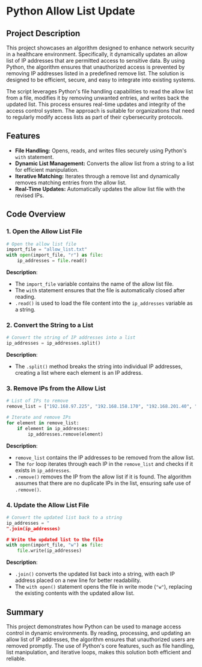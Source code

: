 # Python Allow List Update

## Project Description
This project showcases an algorithm designed to enhance network security in a healthcare environment. Specifically, it dynamically updates an allow list of IP addresses that are permitted access to sensitive data. By using Python, the algorithm ensures that unauthorized access is prevented by removing IP addresses listed in a predefined remove list. The solution is designed to be efficient, secure, and easy to integrate into existing systems.

The script leverages Python's file handling capabilities to read the allow list from a file, modifies it by removing unwanted entries, and writes back the updated list. This process ensures real-time updates and integrity of the access control system. The approach is suitable for organizations that need to regularly modify access lists as part of their cybersecurity protocols.

## Features
- **File Handling:** Opens, reads, and writes files securely using Python's `with` statement.
- **Dynamic List Management:** Converts the allow list from a string to a list for efficient manipulation.
- **Iterative Matching:** Iterates through a remove list and dynamically removes matching entries from the allow list.
- **Real-Time Updates:** Automatically updates the allow list file with the revised IPs.

## Code Overview

### 1. Open the Allow List File
```python
# Open the allow list file
import_file = "allow_list.txt"
with open(import_file, "r") as file:
    ip_addresses = file.read()
```
**Description**:
- The `import_file` variable contains the name of the allow list file.
- The `with` statement ensures that the file is automatically closed after reading.
- `.read()` is used to load the file content into the `ip_addresses` variable as a string.

### 2. Convert the String to a List
```python
# Convert the string of IP addresses into a list
ip_addresses = ip_addresses.split()
```
**Description**:
- The `.split()` method breaks the string into individual IP addresses, creating a list where each element is an IP address.

### 3. Remove IPs from the Allow List
```python
# List of IPs to remove
remove_list = ["192.168.97.225", "192.168.158.170", "192.168.201.40", "192.168.58.57"]

# Iterate and remove IPs
for element in remove_list:
    if element in ip_addresses:
        ip_addresses.remove(element)
```
**Description**:
- `remove_list` contains the IP addresses to be removed from the allow list.
- The `for` loop iterates through each IP in the `remove_list` and checks if it exists in `ip_addresses`.
- `.remove()` removes the IP from the allow list if it is found. The algorithm assumes that there are no duplicate IPs in the list, ensuring safe use of `.remove()`.

### 4. Update the Allow List File
```python
# Convert the updated list back to a string
ip_addresses = "
".join(ip_addresses)

# Write the updated list to the file
with open(import_file, "w") as file:
    file.write(ip_addresses)
```
**Description**:
- `.join()` converts the updated list back into a string, with each IP address placed on a new line for better readability.
- The `with open()` statement opens the file in write mode (`"w"`), replacing the existing contents with the updated allow list.



## Summary
This project demonstrates how Python can be used to manage access control in dynamic environments. By reading, processing, and updating an allow list of IP addresses, the algorithm ensures that unauthorized users are removed promptly. The use of Python's core features, such as file handling, list manipulation, and iterative loops, makes this solution both efficient and reliable.

